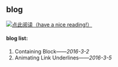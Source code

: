 ## blog


[![点此阅读（have a nice reading!）](https://github.com/BrotherBeard/blog/blob/master/readNow.png)](https://github.com/BrotherBeard/Technical-Translations/issues)

#### blog list:

1. Containing Block——*2016-3-2*
2. Animating Link Underlines——*2016-3-5*
